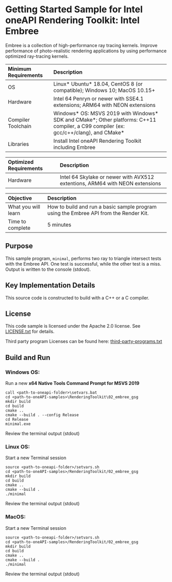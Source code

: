 # Getting Started Sample for Intel oneAPI Rendering Toolkit: Intel Embree

Embree is a collection of high-performance ray tracing kernels. Improve performance of photo-realistic rendering applications by using performance optimized ray-tracing kernels.

| Minimum Requirements              | Description
|:---                               |:---
| OS                                | Linux* Ubuntu* 18.04, CentOS 8 (or compatible); Windows 10; MacOS 10.15+
| Hardware                          | Intel 64 Penryn or newer with SSE4.1 extensions; ARM64 with NEON extensions
| Compiler Toolchain                | Windows* OS: MSVS 2019 with Windows* SDK and CMake*; Other platforms: C++11 compiler, a C99 compiler (ex: gcc/c++/clang), and CMake*
| Libraries                         | Install Intel oneAPI Rendering Toolkit including Embree

| Optimized Requirements            | Description
| :---                              | :---
| Hardware                          | Intel 64 Skylake or newer with AVX512 extentions, ARM64 with NEON extensions

| Objective                         | Description
|:---                               |:---
| What you will learn               | How to build and run a basic sample program using the Embree API from the Render Kit.
| Time to complete                  | 5 minutes

## Purpose

This sample program, `minimal`, performs two ray to triangle intersect tests with the Embree API. One test is successful, while the other test is a miss. Output is written to the console (stdout).

## Key Implementation Details

This source code is constructed to build with a C++ or a C compiler.

## License

This code sample is licensed under the Apache 2.0 license. See
[LICENSE.txt](LICENSE.txt) for details.

Third party program Licenses can be found here: [third-party-programs.txt](https://github.com/oneapi-src/oneAPI-samples/blob/master/third-party-programs.txt)

## Build and Run

### Windows OS:

Run a new **x64 Native Tools Command Prompt for MSVS 2019**

```
call <path-to-oneapi-folder>\setvars.bat
cd <path-to-oneAPI-samples>\RenderingToolkit\02_embree_gsg
mkdir build
cd build
cmake ..
cmake --build . --config Release
cd Release
minimal.exe
```

Review the terminal output (stdout)


### Linux OS:

Start a new Terminal session
```
source <path-to-oneapi-folder>/setvars.sh
cd <path-to-oneAPI-samples>/RenderingToolkit/02_embree_gsg
mkdir build
cd build
cmake ..
cmake --build .
./minimal
```

Review the terminal output (stdout)


### MacOS:

Start a new Terminal session

```
source <path-to-oneapi-folder>/setvars.sh
cd <path-to-oneAPI-samples>/RenderingToolkit/02_embree_gsg
mkdir build
cd build
cmake ..
cmake --build .
./minimal
```

Review the terminal output (stdout)
